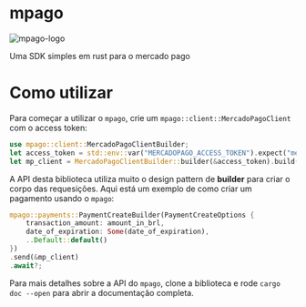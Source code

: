# mpago
![mpago-logo](https://github.com/vipago/mpago/assets/92828847/d8096f16-6b2a-4f55-a7fb-684d50de3dd1)

Uma SDK simples em rust para o mercado pago
# Como utilizar
Para começar a utilizar o `mpago`, crie um `mpago::client::MercadoPagoClient` com o access token:
```rs
use mpago::client::MercadoPagoClientBuilder;
let access_token = std::env::var("MERCADOPAGO_ACCESS_TOKEN").expect("mercado pago access token to be set");
let mp_client = MercadoPagoClientBuilder::builder(&access_token).build();
```

A API desta biblioteca utiliza muito o design pattern de **builder** para criar o corpo das requesições.
Aqui está um exemplo de como criar um pagamento usando o `mpago`:
```rs
mpago::payments::PaymentCreateBuilder(PaymentCreateOptions {
    transaction_amount: amount_in_brl,
    date_of_expiration: Some(date_of_expiration),
    ..Default::default()
})
.send(&mp_client)
.await?;
```

Para mais detalhes sobre a API do `mpago`, clone a biblioteca e rode `cargo doc --open` para abrir a documentação completa.
